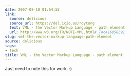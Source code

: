 ```yaml
---
date: 2007-08-10 01:54:55
link:
  source: delicious
  source_url: https://del.icio.us/roytang
  text: VML - the Vector Markup Language - path element
  url: http://www.w3.org/TR/NOTE-VML.html#_Toc416858391
slug: vml-the-vector-markup-language-path-element
source: delicious
tags:
- tech
title: VML - the Vector Markup Language - path element
---
```


Just need to note this for work. :)
